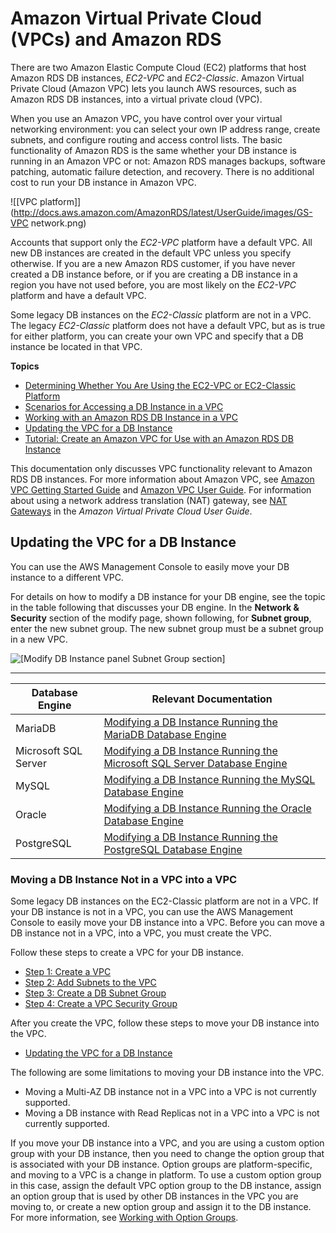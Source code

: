 # Amazon Virtual Private Cloud \(VPCs\) and Amazon RDS<a name="USER_VPC"></a>

There are two Amazon Elastic Compute Cloud \(EC2\) platforms that host Amazon RDS DB instances, *EC2\-VPC* and *EC2\-Classic*\. Amazon Virtual Private Cloud \(Amazon VPC\) lets you launch AWS resources, such as Amazon RDS DB instances, into a virtual private cloud \(VPC\)\. 

When you use an Amazon VPC, you have control over your virtual networking environment: you can select your own IP address range, create subnets, and configure routing and access control lists\. The basic functionality of Amazon RDS is the same whether your DB instance is running in an Amazon VPC or not: Amazon RDS manages backups, software patching, automatic failure detection, and recovery\. There is no additional cost to run your DB instance in Amazon VPC\. 

![\[VPC platform\]](http://docs.aws.amazon.com/AmazonRDS/latest/UserGuide/images/GS-VPC network.png)

Accounts that support only the *EC2\-VPC* platform have a default VPC\. All new DB instances are created in the default VPC unless you specify otherwise\. If you are a new Amazon RDS customer, if you have never created a DB instance before, or if you are creating a DB instance in a region you have not used before, you are most likely on the *EC2\-VPC* platform and have a default VPC\. 

Some legacy DB instances on the *EC2\-Classic* platform are not in a VPC\. The legacy *EC2\-Classic* platform does not have a default VPC, but as is true for either platform, you can create your own VPC and specify that a DB instance be located in that VPC\. 

**Topics**
+ [Determining Whether You Are Using the EC2\-VPC or EC2\-Classic Platform](USER_VPC.FindDefaultVPC.md)
+ [Scenarios for Accessing a DB Instance in a VPC](USER_VPC.Scenarios.md)
+ [Working with an Amazon RDS DB Instance in a VPC](USER_VPC.WorkingWithRDSInstanceinaVPC.md)
+ [Updating the VPC for a DB Instance](#USER_VPC.VPC2VPC)
+ [Tutorial: Create an Amazon VPC for Use with an Amazon RDS DB Instance](CHAP_Tutorials.WebServerDB.CreateVPC.md)

This documentation only discusses VPC functionality relevant to Amazon RDS DB instances\. For more information about Amazon VPC, see [Amazon VPC Getting Started Guide](https://docs.aws.amazon.com/AmazonVPC/latest/GettingStartedGuide/) and [Amazon VPC User Guide](https://docs.aws.amazon.com/vpc/latest/userguide/)\. For information about using a network address translation \(NAT\) gateway, see [NAT Gateways](https://docs.aws.amazon.com/vpc/latest/userguide/vpc-nat-gateway.html) in the *Amazon Virtual Private Cloud User Guide*\. 

## Updating the VPC for a DB Instance<a name="USER_VPC.VPC2VPC"></a>

You can use the AWS Management Console to easily move your DB instance to a different VPC\. 

For details on how to modify a DB instance for your DB engine, see the topic in the table following that discusses your DB engine\. In the **Network & Security** section of the modify page, shown following, for **Subnet group**, enter the new subnet group\. The new subnet group must be a subnet group in a new VPC\.  

![\[Modify DB Instance panel Subnet Group section\]](http://docs.aws.amazon.com/AmazonRDS/latest/UserGuide/images/EC2-VPC.png)


****  

| Database Engine | Relevant Documentation | 
| --- | --- | 
| MariaDB | [Modifying a DB Instance Running the MariaDB Database Engine](USER_ModifyInstance.MariaDB.md) | 
| Microsoft SQL Server | [Modifying a DB Instance Running the Microsoft SQL Server Database Engine](USER_ModifyInstance.SQLServer.md) | 
| MySQL | [Modifying a DB Instance Running the MySQL Database Engine](USER_ModifyInstance.MySQL.md) | 
| Oracle | [Modifying a DB Instance Running the Oracle Database Engine](USER_ModifyInstance.Oracle.md) | 
| PostgreSQL | [Modifying a DB Instance Running the PostgreSQL Database Engine](USER_ModifyPostgreSQLInstance.md) | 

### Moving a DB Instance Not in a VPC into a VPC<a name="USER_VPC.Non-VPC2VPC"></a>

Some legacy DB instances on the EC2\-Classic platform are not in a VPC\. If your DB instance is not in a VPC, you can use the AWS Management Console to easily move your DB instance into a VPC\. Before you can move a DB instance not in a VPC, into a VPC, you must create the VPC\. 

Follow these steps to create a VPC for your DB instance\. 
+ [Step 1: Create a VPC](USER_VPC.WorkingWithRDSInstanceinaVPC.md#USER_VPC.CreatingVPC)
+ [Step 2: Add Subnets to the VPC](USER_VPC.WorkingWithRDSInstanceinaVPC.md#USER_VPC.AddingSubnets)
+  [Step 3: Create a DB Subnet Group](USER_VPC.WorkingWithRDSInstanceinaVPC.md#USER_VPC.CreateDBSubnetGroup)
+  [Step 4: Create a VPC Security Group](USER_VPC.WorkingWithRDSInstanceinaVPC.md#USER_VPC.CreateVPCSecurityGroup)

After you create the VPC, follow these steps to move your DB instance into the VPC\. 
+ [Updating the VPC for a DB Instance](#USER_VPC.VPC2VPC)

The following are some limitations to moving your DB instance into the VPC\. 
+ Moving a Multi\-AZ DB instance not in a VPC into a VPC is not currently supported\.
+ Moving a DB instance with Read Replicas not in a VPC into a VPC is not currently supported\.

If you move your DB instance into a VPC, and you are using a custom option group with your DB instance, then you need to change the option group that is associated with your DB instance\. Option groups are platform\-specific, and moving to a VPC is a change in platform\. To use a custom option group in this case, assign the default VPC option group to the DB instance, assign an option group that is used by other DB instances in the VPC you are moving to, or create a new option group and assign it to the DB instance\. For more information, see [Working with Option Groups](USER_WorkingWithOptionGroups.md)\. 